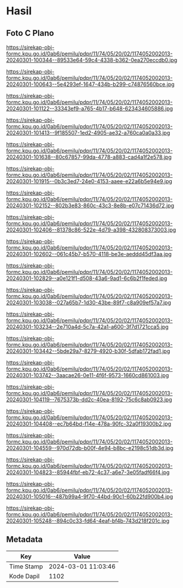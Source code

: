 # Hasil

## Foto C Plano

https://sirekap-obj-formc.kpu.go.id/0ab6/pemilu/pdpr/11/74/05/20/02/1174052002013-20240301-100344--89533e64-59c4-4338-b362-0ea270eccdb0.jpg

https://sirekap-obj-formc.kpu.go.id/0ab6/pemilu/pdpr/11/74/05/20/02/1174052002013-20240301-100643--5e4293ef-1647-434b-b299-c74876560bce.jpg

https://sirekap-obj-formc.kpu.go.id/0ab6/pemilu/pdpr/11/74/05/20/02/1174052002013-20240301-101122--33343ef9-a765-4b17-b648-623434605886.jpg

https://sirekap-obj-formc.kpu.go.id/0ab6/pemilu/pdpr/11/74/05/20/02/1174052002013-20240301-101413--9f185507-1ed2-4905-ae32-a760ca0a0a33.jpg

https://sirekap-obj-formc.kpu.go.id/0ab6/pemilu/pdpr/11/74/05/20/02/1174052002013-20240301-101638--80c67857-99da-4778-a883-cad4a1f2e578.jpg

https://sirekap-obj-formc.kpu.go.id/0ab6/pemilu/pdpr/11/74/05/20/02/1174052002013-20240301-101915--0b3c3ed7-24e0-4153-aaee-e22a6b5e94e9.jpg

https://sirekap-obj-formc.kpu.go.id/0ab6/pemilu/pdpr/11/74/05/20/02/1174052002013-20240301-102152--802b3e83-860c-43c3-8e8b-e07c71436d72.jpg

https://sirekap-obj-formc.kpu.go.id/0ab6/pemilu/pdpr/11/74/05/20/02/1174052002013-20240301-102406--81378c86-522e-4d79-a398-432808373003.jpg

https://sirekap-obj-formc.kpu.go.id/0ab6/pemilu/pdpr/11/74/05/20/02/1174052002013-20240301-102602--061c45b7-b570-4118-be3e-aeddd45df3aa.jpg

https://sirekap-obj-formc.kpu.go.id/0ab6/pemilu/pdpr/11/74/05/20/02/1174052002013-20240301-102829--a0e121f1-d508-43a6-9ad1-6c6b2f1feded.jpg

https://sirekap-obj-formc.kpu.go.id/0ab6/pemilu/pdpr/11/74/05/20/02/1174052002013-20240301-103038--027a65b7-1d30-43be-89f7-c8a909ef57a7.jpg

https://sirekap-obj-formc.kpu.go.id/0ab6/pemilu/pdpr/11/74/05/20/02/1174052002013-20240301-103234--2e710a4d-5c7a-42a1-a600-3f7d1721cca5.jpg

https://sirekap-obj-formc.kpu.go.id/0ab6/pemilu/pdpr/11/74/05/20/02/1174052002013-20240301-103442--5bde29a7-8279-4920-b30f-5dfab172fad1.jpg

https://sirekap-obj-formc.kpu.go.id/0ab6/pemilu/pdpr/11/74/05/20/02/1174052002013-20240301-103742--3aacae26-0e11-4f6f-9573-1660cd861003.jpg

https://sirekap-obj-formc.kpu.go.id/0ab6/pemilu/pdpr/11/74/05/20/02/1174052002013-20240301-104119--7675373b-dd2c-40ea-8192-75c6c8ab0923.jpg

https://sirekap-obj-formc.kpu.go.id/0ab6/pemilu/pdpr/11/74/05/20/02/1174052002013-20240301-104408--ec7b64bd-f14e-478a-90fc-32a0f19300b2.jpg

https://sirekap-obj-formc.kpu.go.id/0ab6/pemilu/pdpr/11/74/05/20/02/1174052002013-20240301-104559--970d72db-b00f-4e94-b8bc-e2198c51db3d.jpg

https://sirekap-obj-formc.kpu.go.id/0ab6/pemilu/pdpr/11/74/05/20/02/1174052002013-20240301-104823--85944fbf-eb72-4c37-a6e7-3e05fadf66f4.jpg

https://sirekap-obj-formc.kpu.go.id/0ab6/pemilu/pdpr/11/74/05/20/02/1174052002013-20240301-105016--487b99a4-9f70-44bd-90c1-60b22fd900b4.jpg

https://sirekap-obj-formc.kpu.go.id/0ab6/pemilu/pdpr/11/74/05/20/02/1174052002013-20240301-105248--894c0c33-fd64-4eaf-bf4b-743d218f201c.jpg


## Metadata

| Key        | Value               |
| ---------- | ------------------- |
| Time Stamp | 2024-03-01 11:03:46 |
| Kode Dapil | 1102                |



